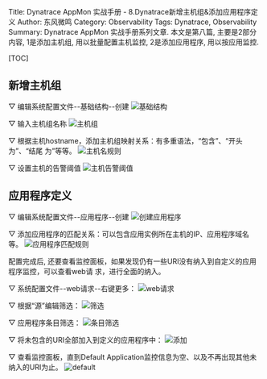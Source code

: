 Title: Dynatrace AppMon 实战手册 - 8.Dynatrace新增主机组&添加应用程序定义
Author: 东风微鸣
Category: Observability
Tags: Dynatrace, Observability
Summary: Dynatrace AppMon 实战手册系列文章. 本文是第八篇, 主要是2部分内容, 1是添加主机组, 用以批量配置主机监控, 2是添加应用程序, 用以按应用监控.

[TOC]

## 新增主机组

▽ 编辑系统配置文件--基础结构--创建
![基础结构](./images/appmon-add-application-1)

▽ 输入主机组名称
![主机组](./images/appmon-add-application-2.png)

▽ 根据主机hostname，添加主机组映射关系：有多重语法，“包含”、“开头为”、“结尾
为”等等。
![主机名规则](./images/appmon-add-application-3.png)

▽ 设置主机的告警阈值
![主机告警阈值](./images/appmon-add-application-4.png)

## 应用程序定义

▽ 编辑系统配置文件--应用程序--创建
![创建应用程序](./images/appmon-add-application-5.png)

▽ 添加应用程序的匹配关系：可以包含应用实例所在主机的IP、应用程序域名等。
![应用程序匹配规则](./images/appmon-add-application-6.png)

配置完成后, 还要查看监控面板，如果发现仍有一些URI没有纳入到自定义的应用程序监控，可以查看web请
求，进行全面的纳入。

▽ 系统配置文件--web请求--右键更多：
![web请求](./images/appmon-add-application-7.png)

▽ 根据“源”编辑筛选：
![筛选](./images/appmon-add-application-8.png)

▽ 应用程序条目筛选：
![条目筛选](./images/appmon-add-application-9.png)

▽ 将未包含的URI全部加入到定义的应用程序中：
![添加](./images/appmon-add-application-10.png)

▽ 查看监控面板，直到Default Application监控信息为空、以及不再出现其他未纳入的URI为止。
![default](./images/appmon-add-application-11.png)
